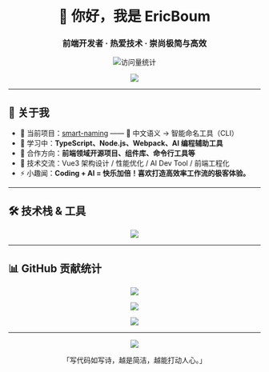 <h1 align="center">👋 你好，我是 EricBoum</h1>
<h3 align="center">前端开发者 · 热爱技术 · 崇尚极简与高效</h3>

<p align="center">
  <img src="https://komarev.com/ghpvc/?username=EricBoum&label=访问量&color=0e75b6&style=flat-square" alt="访问量统计" />
</p>

<div align="center">
  <img src="https://readme-typing-svg.herokuapp.com?font=Fira+Code&size=20&pause=1000&center=true&vCenter=true&width=650&lines=Vue3+%7C+TypeScript+%7C+Vite+%7C+Node.js;热衷提升开发体验+%7C+探索AI+辅助工具;代码即艺术+%7C+调试是信仰" />
</div>

---

## 🚀 关于我

- 🔭 当前项目：[smart-naming](https://github.com/EricBoum/smart-naming) —— 🧠 中文语义 → 智能命名工具（CLI）
- 🌱 学习中：**TypeScript、Node.js、Webpack、AI 编程辅助工具**
- 👯 合作方向：**前端领域开源项目、组件库、命令行工具等**
- 💬 技术交流：Vue3 架构设计 / 性能优化 / AI Dev Tool / 前端工程化
- ⚡ 小趣闻：**Coding + AI = 快乐加倍！喜欢打造高效率工作流的极客体验。**

---

## 🛠 技术栈 & 工具

<p align="center">
  <img src="https://skillicons.dev/icons?i=vue,typescript,javascript,vite,nodejs,webpack,git,vscode&theme=dark" />
</p>

---

## 📊 GitHub 贡献统计

<p align="center">
  <img src="https://github-readme-stats.vercel.app/api?username=EricBoum&show_icons=true&theme=tokyonight&hide_border=true" />
</p>

<p align="center">
  <img src="https://github-readme-streak-stats.herokuapp.com/?user=EricBoum&theme=tokyonight&hide_border=true" />
</p>

<p align="center">
  <img src="https://github-readme-stats.vercel.app/api/top-langs/?username=EricBoum&layout=compact&theme=tokyonight&hide_border=true" />
</p>

---

<div align="center">
  <img src="https://quotes-github-readme.vercel.app/api?type=horizontal&theme=tokyonight" />
</div>

<p align="center">「写代码如写诗，越是简洁，越能打动人心。」</p>
